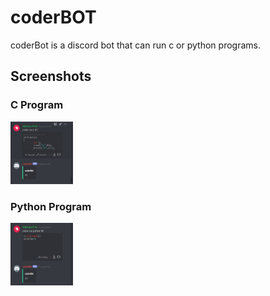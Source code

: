 # coderBOT

coderBot is a discord bot that can run c or python programs.

## Screenshots
### C Program
<img src="./screenshots/cCoderBot.PNG" alt="c program" width="100" height="100">

### Python Program
<img src="./screenshots/pythonCoderBot.PNG" alt="python program" width="100" height="100">